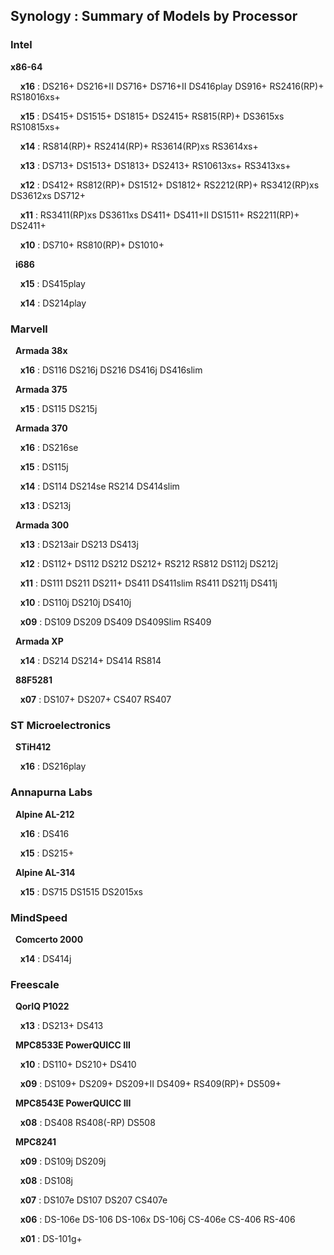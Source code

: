 ## Synology : Summary of Models by Processor

### Intel 

__x86-64__

&nbsp;&nbsp;&nbsp;&nbsp;__x16__ : DS216+ DS216+II DS716+ DS716+II DS416play DS916+ RS2416(RP)+ RS18016xs+

&nbsp;&nbsp;&nbsp;&nbsp;__x15__ : DS415+ DS1515+ DS1815+ DS2415+ RS815(RP)+ DS3615xs RS10815xs+

&nbsp;&nbsp;&nbsp;&nbsp;__x14__ : RS814(RP)+ RS2414(RP)+ RS3614(RP)xs RS3614xs+

&nbsp;&nbsp;&nbsp;&nbsp;__x13__ : DS713+ DS1513+ DS1813+ DS2413+ RS10613xs+ RS3413xs+

&nbsp;&nbsp;&nbsp;&nbsp;__x12__ : DS412+ RS812(RP)+ DS1512+ DS1812+ RS2212(RP)+ RS3412(RP)xs DS3612xs DS712+

&nbsp;&nbsp;&nbsp;&nbsp;__x11__ : RS3411(RP)xs DS3611xs DS411+ DS411+II DS1511+ RS2211(RP)+ DS2411+

&nbsp;&nbsp;&nbsp;&nbsp;__x10__ : DS710+ RS810(RP)+ DS1010+

&nbsp;&nbsp;__i686__

&nbsp;&nbsp;&nbsp;&nbsp;__x15__ : DS415play

&nbsp;&nbsp;&nbsp;&nbsp;__x14__ : DS214play

### Marvell

&nbsp;&nbsp;__Armada 38x__

&nbsp;&nbsp;&nbsp;&nbsp;__x16__ : DS116 DS216j DS216 DS416j DS416slim

&nbsp;&nbsp;__Armada 375__

&nbsp;&nbsp;&nbsp;&nbsp;__x15__ : DS115 DS215j

&nbsp;&nbsp;__Armada 370__

&nbsp;&nbsp;&nbsp;&nbsp;__x16__ : DS216se 

&nbsp;&nbsp;&nbsp;&nbsp;__x15__ : DS115j 

&nbsp;&nbsp;&nbsp;&nbsp;__x14__ : DS114 DS214se RS214 DS414slim

&nbsp;&nbsp;&nbsp;&nbsp;__x13__ : DS213j

&nbsp;&nbsp;__Armada 300__

&nbsp;&nbsp;&nbsp;&nbsp;__x13__ : DS213air DS213 DS413j

&nbsp;&nbsp;&nbsp;&nbsp;__x12__ : DS112+ DS112 DS212 DS212+ RS212 RS812 DS112j DS212j

&nbsp;&nbsp;&nbsp;&nbsp;__x11__ : DS111 DS211 DS211+ DS411 DS411slim RS411 DS211j DS411j

&nbsp;&nbsp;&nbsp;&nbsp;__x10__ : DS110j DS210j DS410j

&nbsp;&nbsp;&nbsp;&nbsp;__x09__ : DS109 DS209 DS409 DS409Slim RS409

&nbsp;&nbsp;__Armada XP__

&nbsp;&nbsp;&nbsp;&nbsp;__x14__ : DS214 DS214+ DS414 RS814

&nbsp;&nbsp;__88F5281__

&nbsp;&nbsp;&nbsp;&nbsp;__x07__ : DS107+ DS207+ CS407 RS407

### ST Microelectronics

&nbsp;&nbsp;__STiH412__

&nbsp;&nbsp;&nbsp;&nbsp;__x16__ : DS216play 

### Annapurna Labs

&nbsp;&nbsp;__Alpine AL-212__

&nbsp;&nbsp;&nbsp;&nbsp;__x16__ : DS416

&nbsp;&nbsp;&nbsp;&nbsp;__x15__ : DS215+

&nbsp;&nbsp;__Alpine AL-314__

&nbsp;&nbsp;&nbsp;&nbsp;__x15__ : DS715 DS1515 DS2015xs

### MindSpeed 

&nbsp;&nbsp;__Comcerto 2000__

&nbsp;&nbsp;&nbsp;&nbsp;__x14__ : DS414j

### Freescale

&nbsp;&nbsp;__QorIQ P1022__

&nbsp;&nbsp;&nbsp;&nbsp;__x13__ : DS213+ DS413

&nbsp;&nbsp;__MPC8533E PowerQUICC III__

&nbsp;&nbsp;&nbsp;&nbsp;__x10__ : DS110+ DS210+ DS410

&nbsp;&nbsp;&nbsp;&nbsp;__x09__ : DS109+ DS209+ DS209+II DS409+ RS409(RP)+ DS509+

&nbsp;&nbsp;__MPC8543E PowerQUICC III__

&nbsp;&nbsp;&nbsp;&nbsp;__x08__ : DS408 RS408(-RP) DS508

&nbsp;&nbsp;__MPC8241__

&nbsp;&nbsp;&nbsp;&nbsp;__x09__ : DS109j DS209j

&nbsp;&nbsp;&nbsp;&nbsp;__x08__ : DS108j

&nbsp;&nbsp;&nbsp;&nbsp;__x07__ : DS107e DS107 DS207 CS407e

&nbsp;&nbsp;&nbsp;&nbsp;__x06__ : DS-106e DS-106 DS-106x DS-106j CS-406e CS-406 RS-406

&nbsp;&nbsp;&nbsp;&nbsp;__x01__ : DS-101g+





